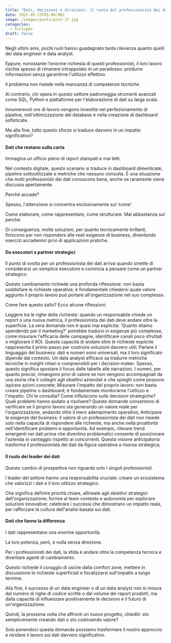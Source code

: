 ```yaml
---
title: "Dati, decisioni e direzioni: il ruolo del professionista dei dati"
date: 2025-05-13T05:00:00Z
image: /images/posts/post-17.jpg
categories:
  - Sviluppo
draft: false
---
```


Negli ultimi anni, pochi ruoli hanno guadagnato tanta rilevanza quanto quelli dei data engineer e data analyst.

Eppure, nonostante l'enorme richiesta di questi professionisti, il loro lavoro rischia spesso di rimanere intrappolato in un paradosso: produrre informazioni senza garantirne l'utilizzo effettivo.

Il problema non risiede nella mancanza di competenze tecniche.

Al contrario, chi opera in questo settore padroneggia strumenti avanzati come SQL, Python e piattaforme per l'elaborazione di dati su larga scala.

Innumerevoli ore di lavoro vengono investite nel perfezionamento di pipeline, nell'ottimizzazione dei database e nella creazione di dashboard sofisticate.

Ma alla fine, tutto questo sforzo si traduce davvero in un impatto significativo?

#### Dati che restano sulla carta

Immagina un ufficio pieno di report stampati e mai letti.

Nel contesto digitale, questo scenario si traduce in dashboard dimenticate, pipeline sottoutilizzate e metriche che nessuno consulta. È una situazione che molti professionisti dei dati conoscono bene, anche se raramente viene discussa apertamente.

Perché accade?

Spesso, l'attenzione si concentra esclusivamente sul ‘come'.

Come elaborare, come rappresentare, come strutturare. Mai abbastanza sul perché.

Di conseguenza, molte soluzioni, per quanto tecnicamente brillanti, finiscono per non rispondere alle reali esigenze di business, diventando esercizi accademici privi di applicazioni pratiche.

#### Da esecutori a partner strategici

Il punto di svolta per un professionista dei dati arriva quando smette di considerarsi un semplice esecutore e comincia a pensare come un partner strategico.

Questo cambiamento richiede una profonda riflessione: non basta soddisfare le richieste operative; è fondamentale chiedersi quale valore aggiunto il proprio lavoro può portare all'organizzazione nel suo complesso.

Come fare questo salto? Ecco alcune riflessioni:

Leggere tra le righe delle richieste: quando un responsabile chiede un report o una nuova metrica, il professionista dei dati deve andare oltre la superficie. La vera domanda non è quasi mai esplicita: ‘Quanto stiamo spendendo per il marketing?' potrebbe tradursi in esigenze più complesse, come misurare l'efficacia delle campagne, identificare canali poco sfruttati o migliorare il ROI. Questa capacità di andare oltre le richieste esplicite rappresenta il primo passo per costruire soluzioni davvero utili;
Parlare il linguaggio del business: dati e numeri sono universali, ma il loro significato dipende dal contesto. Un data analyst efficace sa tradurre metriche tecniche in insight chiari e comprensibili per i decision-maker. Spesso, questo significa spostare il focus dalle tabelle alle narrazioni. I numeri, per quanto precisi, rimangono privi di valore se non vengono accompagnati da una storia che li colleghi agli obiettivi aziendali e che spieghi come possono ispirare azioni concrete;
Misurare l'impatto del proprio lavoro: non basta creare pipeline o dashboard; è fondamentale monitorarne l'utilizzo e l'impatto. Chi le consulta? Come influiscono sulle decisioni strategiche? Quali problemi hanno aiutato a risolvere? Queste domande consentono di verificare se il proprio lavoro sta generando un valore reale per l'organizzazione, andando oltre il mero adempimento operativo;
Anticipare le esigenze del business: il valore di un professionista dei dati non risiede solo nella capacità di rispondere alle richieste, ma anche nella proattività nell'identificare problemi e opportunità. Ad esempio, rilevare trend emergenti nei dati prima che diventino problematici consente di posizionare l'azienda in vantaggio rispetto ai concorrenti. Questa visione anticipatoria trasforma il professionista dei dati da figura operativa a risorsa strategica;

#### Il ruolo dei leader dei dati

Questo cambio di prospettiva non riguarda solo i singoli professionisti.

I leader del settore hanno una responsabilità cruciale: creare un ecosistema che valorizzi i dati e il loro utilizzo strategico.

Che significa definire priorità chiare, allineate agli obiettivi strategici dell'organizzazione; fornire al team contesto e autonomia per esplorare soluzioni innovative; celebrare i successi che dimostrano un impatto reale, per rafforzare la cultura dell'analisi basata sui dati.

#### Dati che fanno la differenza

I dati rappresentano una enorme opportunità.

La loro potenza, però, è nulla senza direzione.

Per i professionisti dei dati, la sfida è andare oltre la competenza tecnica e diventare agenti di cambiamento.

Questo richiede il coraggio di uscire dalla comfort zone, mettere in discussione le richieste superficiali e focalizzarsi sull'impatto a lungo termine.

Alla fine, il successo di un data engineer o di un data analyst non si misura dal numero di righe di codice scritte o dal volume dei report prodotti, ma dalla capacità di influenzare positivamente le decisioni e il futuro di un'organizzazione.

Quindi, la prossima volta che affronti un nuovo progetto, chiediti: sto semplicemente creando dati o sto costruendo valore?

Solo ponendoci questa domanda possiamo trasformare il nostro approccio e rendere il lavoro sui dati davvero significativo.
